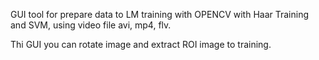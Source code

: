 GUI tool for prepare data to LM training with OPENCV with Haar Training and SVM, using video file avi, mp4, flv.

Thi GUI you can rotate image and extract ROI image to training.